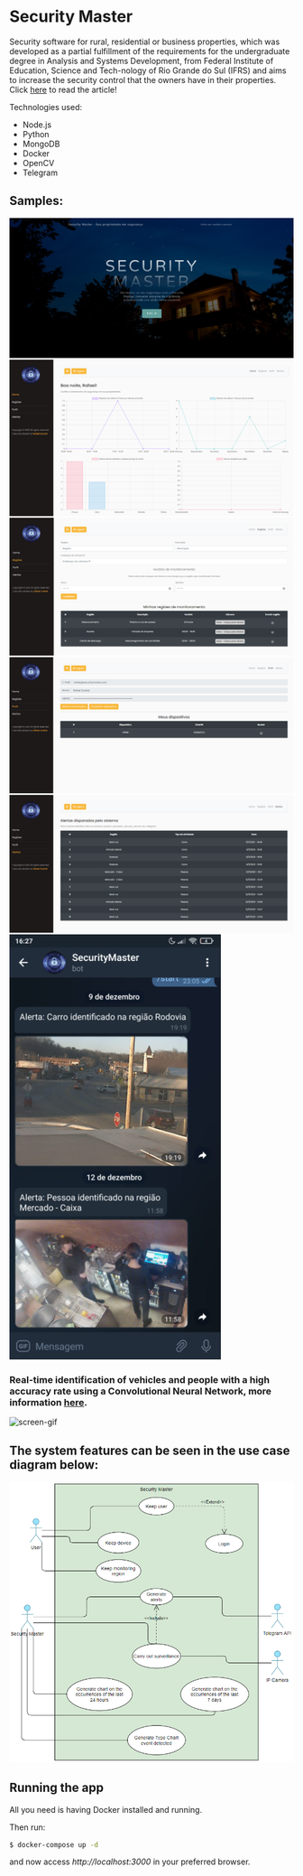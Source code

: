 # Security Master

Security software for rural, residential or business properties, which was developed as a partial fulfillment of the requirements for the undergraduate degree in Analysis and Systems Development, from Federal Institute of Education, Science and Tech-nology of Rio Grande do Sul (IFRS) and aims to increase the security control that the owners have in their properties. Click <a href="https://docs.google.com/document/d/15oeNAl1u4ZY4esXrBv8ESPOKfRDjEMue/edit?usp=sharing&ouid=108237228594261809981&rtpof=true&sd=true">here</a> to read the article!

Technologies used:
  - Node.js
  - Python
  - MongoDB
  - Docker
  - OpenCV
  - Telegram

## Samples:
<img src="https://github.com/rafaelscariot/security-master/blob/main/src/app/public/img/Screenshot_3.png" />
<img src="https://github.com/rafaelscariot/security-master/blob/main/src/app/public/img/Screenshot_10.png" />
<img src="https://github.com/rafaelscariot/security-master/blob/main/src/app/public/img/Screenshot_6.png" />
<img src="https://github.com/rafaelscariot/security-master/blob/main/src/app/public/img/Screenshot_8.png" />
<img src="https://github.com/rafaelscariot/security-master/blob/main/src/app/public/img/Screenshot_9.png" />
<img src="https://github.com/rafaelscariot/security-master/blob/main/src/app/public/img/Screenshot_7.png" />

### Real-time identification of vehicles and people with a high accuracy rate using a Convolutional Neural Network, more information <a href="https://github.com/rafaelscariot/detect-people-and-vehicles">here</a>.

![screen-gif](https://github.com/rafaelscariot/detect-people-and-vehicles/blob/master/src/resources/result.gif)

## The system features can be seen in the use case diagram below:

<img src="https://github.com/rafaelscariot/security-master/blob/main/src/app/public/img/usecases.png" />

## Running the app

All you need is having Docker installed and running.

Then run:

```bash
$ docker-compose up -d
```

and now access _http://localhost:3000_ in your preferred browser.
